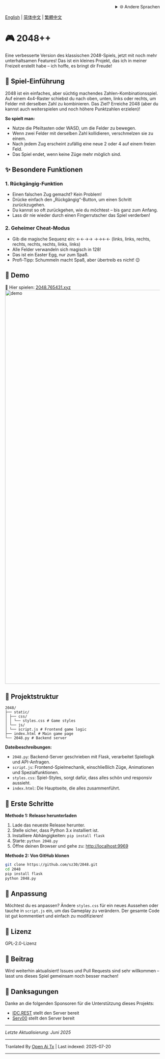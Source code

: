 <div align="right">
  <details>
    <summary >🌐 Andere Sprachen</summary>
    <div>
      <div align="center">
        <a href="https://openaitx.github.io/view.html?user=sz30&project=2048-magic&lang=ja">日本語</a>
        | <a href="https://openaitx.github.io/view.html?user=sz30&project=2048-magic&lang=ko">한국어</a>
        | <a href="https://openaitx.github.io/view.html?user=sz30&project=2048-magic&lang=hi">हिन्दी</a>
        | <a href="https://openaitx.github.io/view.html?user=sz30&project=2048-magic&lang=th">ไทย</a>
        | <a href="https://openaitx.github.io/view.html?user=sz30&project=2048-magic&lang=fr">Français</a>
        | <a href="https://openaitx.github.io/view.html?user=sz30&project=2048-magic&lang=de">Deutsch</a>
        | <a href="https://openaitx.github.io/view.html?user=sz30&project=2048-magic&lang=es">Español</a>
        | <a href="https://openaitx.github.io/view.html?user=sz30&project=2048-magic&lang=it">Itapano</a>
        | <a href="https://openaitx.github.io/view.html?user=sz30&project=2048-magic&lang=ru">Русский</a>
        | <a href="https://openaitx.github.io/view.html?user=sz30&project=2048-magic&lang=pt">Português</a>
        | <a href="https://openaitx.github.io/view.html?user=sz30&project=2048-magic&lang=nl">Nederlands</a>
        | <a href="https://openaitx.github.io/view.html?user=sz30&project=2048-magic&lang=pl">Polski</a>
        | <a href="https://openaitx.github.io/view.html?user=sz30&project=2048-magic&lang=ar">العربية</a>
        | <a href="https://openaitx.github.io/view.html?user=sz30&project=2048-magic&lang=fa">فارسی</a>
        | <a href="https://openaitx.github.io/view.html?user=sz30&project=2048-magic&lang=tr">Türkçe</a>
        | <a href="https://openaitx.github.io/view.html?user=sz30&project=2048-magic&lang=vi">Tiếng Việt</a>
        | <a href="https://openaitx.github.io/view.html?user=sz30&project=2048-magic&lang=id">Bahasa Indonesia</a>
      </div>
    </div>
  </details>
</div>


[English](https://raw.githubusercontent.com/sz30/2048-magic/main/README.md) | [简体中文](https://raw.githubusercontent.com/sz30/2048-magic/main/README.zh-CN.md) | [繁體中文](https://raw.githubusercontent.com/sz30/2048-magic/main/README.zh-TW.md)

# 🎮 2048++

Eine verbesserte Version des klassischen 2048-Spiels, jetzt mit noch mehr unterhaltsamen Features! Das ist ein kleines Projekt, das ich in meiner Freizeit erstellt habe – ich hoffe, es bringt dir Freude!

## 🎯 Spiel-Einführung

2048 ist ein einfaches, aber süchtig machendes Zahlen-Kombinationsspiel. Auf einem 4x4-Raster schiebst du nach oben, unten, links oder rechts, um Felder mit derselben Zahl zu kombinieren. Das Ziel? Erreiche 2048 (aber du kannst auch weiterspielen und noch höhere Punktzahlen erzielen)!

**So spielt man:**
- Nutze die Pfeiltasten oder WASD, um die Felder zu bewegen.
- Wenn zwei Felder mit derselben Zahl kollidieren, verschmelzen sie zu einem.
- Nach jedem Zug erscheint zufällig eine neue 2 oder 4 auf einem freien Feld.
- Das Spiel endet, wenn keine Züge mehr möglich sind.

## ✨ Besondere Funktionen

### 1. Rückgängig-Funktion
- Einen falschen Zug gemacht? Kein Problem!
- Drücke einfach den „Rückgängig“-Button, um einen Schritt zurückzugehen.
- Du kannst so oft zurückgehen, wie du möchtest – bis ganz zum Anfang.
- Lass dir nie wieder durch einen Fingerrutscher das Spiel verderben!

### 2. Geheimer Cheat-Modus
- Gib die magische Sequenz ein: ←←→→ →→←← (links, links, rechts, rechts, rechts, rechts, links, links)
- Alle Felder verwandeln sich magisch in 128!
- Das ist ein Easter Egg, nur zum Spaß.
- Profi-Tipp: Schummeln macht Spaß, aber übertreib es nicht! 😉

## 🎯 Demo

🎯 Hier spielen: [2048.765431.xyz](https://2048.765431.xyz/)
<img width="1279" alt="demo" src="https://github.com/user-attachments/assets/0df2c956-b6d9-4371-a916-f6ac3ae642be" />



## 📁 Projektstruktur
```
2048/
├── static/
│ ├── css/
│ │ └── styles.css # Game styles
│ └── js/
│ └── script.js # Frontend game logic
├── index.html # Main game page
└── 2048.py # Backend server
```
**Dateibeschreibungen:**
- `2048.py`: Backend-Server geschrieben mit Flask, verarbeitet Spiellogik und API-Anfragen.
- `script.js`: Frontend-Spielmechanik, einschließlich Züge, Animationen und Spezialfunktionen.
- `styles.css`: Spiel-Styles, sorgt dafür, dass alles schön und responsiv aussieht.
- `index.html`: Die Hauptseite, die alles zusammenführt.

## 🚀 Erste Schritte

**Methode 1: Release herunterladen**
1. Lade das neueste Release herunter.
2. Stelle sicher, dass Python 3.x installiert ist.
3. Installiere Abhängigkeiten: `pip install flask`
4. Starte: `python 2048.py`
5. Öffne deinen Browser und gehe zu: [http://localhost:9969](http://localhost:9969)

**Methode 2: Von GitHub klonen**
```bash
git clone https://github.com/sz30/2048.git
cd 2048
pip install flask
python 2048.py
```
## 🎨 Anpassung

Möchtest du es anpassen? Ändere `styles.css` für ein neues Aussehen oder tauche in `script.js` ein, um das Gameplay zu verändern. Der gesamte Code ist gut kommentiert und einfach zu modifizieren!

## 📝 Lizenz

GPL-2.0-Lizenz

## 🤝 Beitrag

Wird weiterhin aktualisiert! Issues und Pull Requests sind sehr willkommen – lasst uns dieses Spiel gemeinsam noch besser machen!


## 🙏 Danksagungen

Danke an die folgenden Sponsoren für die Unterstützung dieses Projekts:
- [IDC.REST](https://idc.rest/) stellt den Server bereit
- [Serv00](https://www.serv00.com/) stellt den Server bereit

---
_Letzte Aktualisierung: Juni 2025_



---

Tranlated By [Open Ai Tx](https://github.com/OpenAiTx/OpenAiTx) | Last indexed: 2025-07-20

---
